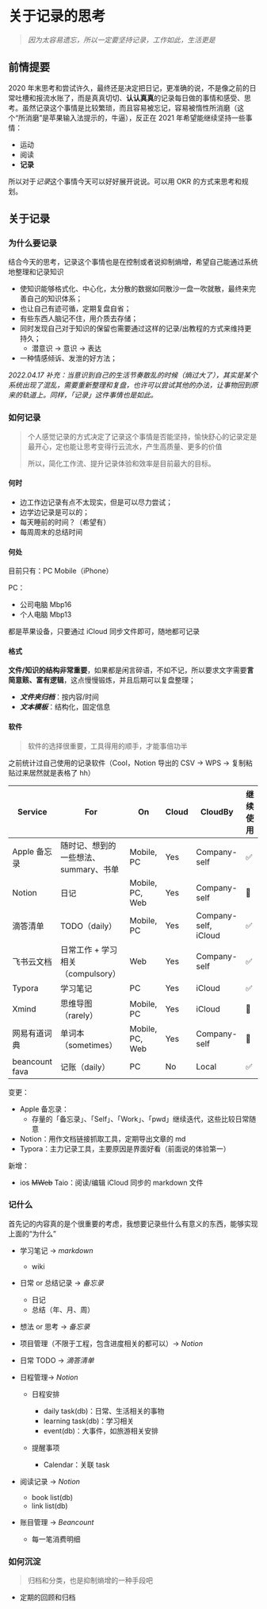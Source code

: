 # 关于记录的思考

> _因为太容易遗忘，所以一定要坚持记录，工作如此，生活更是_

## 前情提要

2020 年末思考和尝试许久，最终还是决定把日记，更准确的说，不是像之前的日常吐槽和报流水账了，而是真真切切、**认认真真**的记录每日做的事情和感受、思考。虽然记录这个事情是比较繁琐，而且容易被忘记，容易被惰性所消磨（这个“所消磨”是苹果输入法提示的，牛逼），反正在 2021 年希望能继续坚持一些事情：

- 运动
- 阅读
- **记录**

所以对于*记录*这个事情今天可以好好展开说说。可以用 OKR 的方式来思考和规划。

## 关于记录

### 为什么要记录

结合今天的思考，记录这个事情也是在控制或者说抑制熵增，希望自己能通过系统地整理和记录知识

- 使知识能够格式化、中心化，太分散的数据如同散沙一盘一吹就散，最终来完善自己的知识体系；
- 也让自己有迹可循，定期复盘自省；
- 有些东西人脑记不住，用介质去存储；
- 同时发现自己对于知识的保留也需要通过这样的记录/出教程的方式来维持更持久；
  - 潜意识 -> 意识 -> 表达
- 一种情感倾诉、发泄的好方法；

_2022.04.17 补充：当意识到自己的生活节奏散乱的时候（熵过大了），其实是某个系统出现了混乱，需要重新整理和复盘，也许可以尝试其他的办法，让事物回到原来的轨道上。同样，「记录」这件事情也是如此。_

### 如何记录

> 个人感觉记录的方式决定了记录这个事情是否能坚持，愉快舒心的记录定是最开心，定也能让思考变得行云流水，产生高质量、更多的价值
>
> 所以，简化工作流、提升记录体验和效率是目前最大的目标。

#### 何时

- 边工作边记录有点不太现实，但是可以尽力尝试；
- 边学边记录是可以的；
- 每天睡前的时间？（希望有）
- 每周周末的总结时间

#### 何处

目前只有：PC Mobile（iPhone）

PC：

- 公司电脑 Mbp16
- 个人电脑 Mbp13

都是苹果设备，只要通过 iCloud 同步文件即可，随地都可记录

#### 格式

**文件/知识的结构非常重要**，如果都是闲言碎语，不如不记，所以要求文字需要**言简意赅、富有逻辑**，这点慢慢锻炼，并且后期可以复盘整理；

- **_文件夹归档_**：按内容/时间
- **_文本模板_**：结构化，固定信息

#### 软件

> 软件的选择很重要，工具得用的顺手，才能事倍功半

之前统计过自己使用的记录软件（Cool，Notion 导出的 CSV -> WPS -> 复制粘贴过来居然就是表格了 hh）

| Service        | For                                   | On              | Cloud | CloudBy              | 继续使用             |
| -------------- | ------------------------------------- | --------------- | ----- | -------------------- | -------------------- |
| Apple 备忘录   | 随时记、想到的一些想法、summary、书单 | Mobile, PC      | Yes   | Company-self         | :white_check_mark:   |
| Notion         | 日记                                  | Mobile, PC, Web | Yes   | Company-self         | :new_moon_with_face: |
| 滴答清单       | TODO（daily）                         | Mobile, PC      | Yes   | Company-self, iCloud | :white_check_mark:   |
| 飞书云文档     | 日常工作 + 学习相关（compulsory）     | Web             | Yes   | Company-self         | :white_check_mark:   |
| Typora         | 学习笔记                              | PC              | Yes   | iCloud               | :white_check_mark:   |
| Xmind          | 思维导图（rarely）                    | Mobile, PC      | Yes   | iCloud               | :new_moon_with_face: |
| 网易有道词典   | 单词本（sometimes）                   | Mobile, PC, Web | Yes   | Company-self         | :new_moon_with_face: |
| beancount fava | 记账（daily）                         | PC              | No    | Local                | :white_check_mark:   |

变更：

- Apple 备忘录：
  - 存量的「备忘录」、「Self」、「Work」、「pwd」继续迭代，这些比较日常随意
- Notion：用作文档链接抓取工具，定期导出文章的 md
- Typora：主力记录工具，主要原因是界面好看（前面说的体验第一）

新增：

- ios ~~MWeb~~ Taio：阅读/编辑 iCloud 同步的 markdown 文件

### 记什么

首先记的内容真的是个很重要的考虑，我想要记录些什么有意义的东西，能够实现上面的“为什么”

- 学习笔记 -> _markdown_

  - wiki

- 日常 or 总结记录 -> _备忘录_

  - 日记
  - 总结（年、月、周）

- 想法 or 思考 -> _备忘录_
- 项目管理（不限于工程，包含进度相关的都可以）-> _Notion_
- 日常 TODO -> _滴答清单_
- 日程管理-> _Notion_

  - 日程安排

    - daily task(db)：日常、生活相关的事物
    - learning task(db)：学习相关
    - event(db)：大事件，如旅游相关安排

  - 提醒事项
    - Calendar：关联 task

- 阅读记录 -> _Notion_
  - book list(db)
  - link list(db)
- 账目管理 -> _Beancount_
  - 每一笔消费明细

### 如何沉淀

> 归档和分类，也是抑制熵增的一种手段吧

- 定期的回顾和归档
